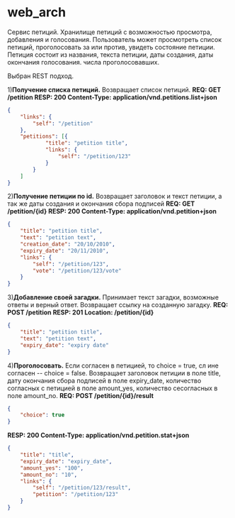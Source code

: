 # web_arch
Сервис петиций. Хранилище петиций с возможностью просмотра, добавления и голосования. Пользователь может просмотреть список петиций, проголосовать за или против, увидеть состояние петиции. Петиция состоит из названия, текста петиции, даты создания, даты окончания голосования. числа проголосовавших.

Выбран REST подход.

1)**Получение списка петиций.**
Возвращает список петиций.
**REQ:  GET /petition
RESP:  200 Content-Type: application/vnd.petitions.list+json**
```json
{
	"links": {
		"self": "/petition"
	},
	"petitions": [{
			"title": "petition title",
			"links": {
				"self": "/petition/123"
			}
		}
	]
}
```

2)**Получение петиции по id.**
Возвращает заголовок и текст петиции, а так же даты создания и окончания сбора подписей
**REQ:  GET /petition/{id}
RESP:  200 Content-Type: application/vnd.petition+json**
```json
{
	"title": "petition title",
	"text": "petition text",
	"creation_date": "20/10/2010",
	"expiry_date": "20/11/2010",
	"links": {
		"self": "/petition/123",
		"vote": "/petition/123/vote"
	}
}
```

3)**Добавление своей загадки.**
Принимает текст загадки, возможные ответы и верный ответ. Возвращает ссылку на созданную загадку.
**REQ: POST /petition
RESP:  201 Location: /petition/{id}**
```json
{
	"title": "petition title",
	"text": "petition text",
	"expiry_date": "expiry date"
}
```

4)**Проголосовать.** 
Если согласен в петицией, то choice = true, сл ине согласен -- choice = false. Возвращает заголовок петиции в поле title, дату окончания сбора подписей в поле expiry_date, количество согласных с петицией в поле amount_yes, количество сесогласных в поле amount_no.
**REQ: POST /petition/{id}/result**
```json
{
	"choice": true
}
```
**RESP: 200 Content-Type: application/vnd.petition.stat+json**
```json
{
	"title": "title",
	"expiry_date": "expiry_date",
	"amount_yes": "100",
	"amount_no": "10",
	"links": {
		"self": "/petition/123/result",
		"petition": "/petition/123"
	}
}
```
